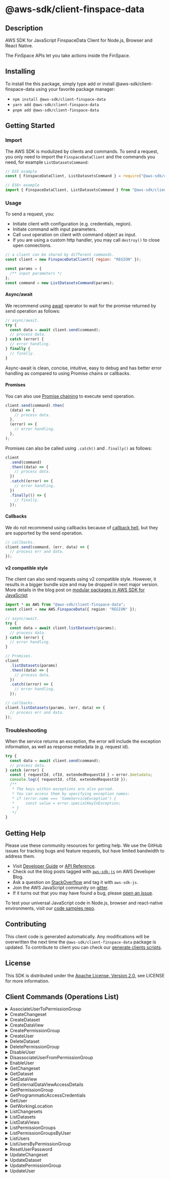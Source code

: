 <!-- generated file, do not edit directly -->

# @aws-sdk/client-finspace-data

## Description

AWS SDK for JavaScript FinspaceData Client for Node.js, Browser and React Native.

<p> The FinSpace APIs let you take actions inside the FinSpace.</p>

## Installing

To install the this package, simply type add or install @aws-sdk/client-finspace-data
using your favorite package manager:

- `npm install @aws-sdk/client-finspace-data`
- `yarn add @aws-sdk/client-finspace-data`
- `pnpm add @aws-sdk/client-finspace-data`

## Getting Started

### Import

The AWS SDK is modulized by clients and commands.
To send a request, you only need to import the `FinspaceDataClient` and
the commands you need, for example `ListDatasetsCommand`:

```js
// ES5 example
const { FinspaceDataClient, ListDatasetsCommand } = require("@aws-sdk/client-finspace-data");
```

```ts
// ES6+ example
import { FinspaceDataClient, ListDatasetsCommand } from "@aws-sdk/client-finspace-data";
```

### Usage

To send a request, you:

- Initiate client with configuration (e.g. credentials, region).
- Initiate command with input parameters.
- Call `send` operation on client with command object as input.
- If you are using a custom http handler, you may call `destroy()` to close open connections.

```js
// a client can be shared by different commands.
const client = new FinspaceDataClient({ region: "REGION" });

const params = {
  /** input parameters */
};
const command = new ListDatasetsCommand(params);
```

#### Async/await

We recommend using [await](https://developer.mozilla.org/en-US/docs/Web/JavaScript/Reference/Operators/await)
operator to wait for the promise returned by send operation as follows:

```js
// async/await.
try {
  const data = await client.send(command);
  // process data.
} catch (error) {
  // error handling.
} finally {
  // finally.
}
```

Async-await is clean, concise, intuitive, easy to debug and has better error handling
as compared to using Promise chains or callbacks.

#### Promises

You can also use [Promise chaining](https://developer.mozilla.org/en-US/docs/Web/JavaScript/Guide/Using_promises#chaining)
to execute send operation.

```js
client.send(command).then(
  (data) => {
    // process data.
  },
  (error) => {
    // error handling.
  },
);
```

Promises can also be called using `.catch()` and `.finally()` as follows:

```js
client
  .send(command)
  .then((data) => {
    // process data.
  })
  .catch((error) => {
    // error handling.
  })
  .finally(() => {
    // finally.
  });
```

#### Callbacks

We do not recommend using callbacks because of [callback hell](http://callbackhell.com/),
but they are supported by the send operation.

```js
// callbacks.
client.send(command, (err, data) => {
  // process err and data.
});
```

#### v2 compatible style

The client can also send requests using v2 compatible style.
However, it results in a bigger bundle size and may be dropped in next major version. More details in the blog post
on [modular packages in AWS SDK for JavaScript](https://aws.amazon.com/blogs/developer/modular-packages-in-aws-sdk-for-javascript/)

```ts
import * as AWS from "@aws-sdk/client-finspace-data";
const client = new AWS.FinspaceData({ region: "REGION" });

// async/await.
try {
  const data = await client.listDatasets(params);
  // process data.
} catch (error) {
  // error handling.
}

// Promises.
client
  .listDatasets(params)
  .then((data) => {
    // process data.
  })
  .catch((error) => {
    // error handling.
  });

// callbacks.
client.listDatasets(params, (err, data) => {
  // process err and data.
});
```

### Troubleshooting

When the service returns an exception, the error will include the exception information,
as well as response metadata (e.g. request id).

```js
try {
  const data = await client.send(command);
  // process data.
} catch (error) {
  const { requestId, cfId, extendedRequestId } = error.$metadata;
  console.log({ requestId, cfId, extendedRequestId });
  /**
   * The keys within exceptions are also parsed.
   * You can access them by specifying exception names:
   * if (error.name === 'SomeServiceException') {
   *     const value = error.specialKeyInException;
   * }
   */
}
```

## Getting Help

Please use these community resources for getting help.
We use the GitHub issues for tracking bugs and feature requests, but have limited bandwidth to address them.

- Visit [Developer Guide](https://docs.aws.amazon.com/sdk-for-javascript/v3/developer-guide/welcome.html)
  or [API Reference](https://docs.aws.amazon.com/AWSJavaScriptSDK/v3/latest/index.html).
- Check out the blog posts tagged with [`aws-sdk-js`](https://aws.amazon.com/blogs/developer/tag/aws-sdk-js/)
  on AWS Developer Blog.
- Ask a question on [StackOverflow](https://stackoverflow.com/questions/tagged/aws-sdk-js) and tag it with `aws-sdk-js`.
- Join the AWS JavaScript community on [gitter](https://gitter.im/aws/aws-sdk-js-v3).
- If it turns out that you may have found a bug, please [open an issue](https://github.com/aws/aws-sdk-js-v3/issues/new/choose).

To test your universal JavaScript code in Node.js, browser and react-native environments,
visit our [code samples repo](https://github.com/aws-samples/aws-sdk-js-tests).

## Contributing

This client code is generated automatically. Any modifications will be overwritten the next time the `@aws-sdk/client-finspace-data` package is updated.
To contribute to client you can check our [generate clients scripts](https://github.com/aws/aws-sdk-js-v3/tree/main/scripts/generate-clients).

## License

This SDK is distributed under the
[Apache License, Version 2.0](http://www.apache.org/licenses/LICENSE-2.0),
see LICENSE for more information.

## Client Commands (Operations List)

<details>
<summary>
AssociateUserToPermissionGroup
</summary>

[Command API Reference](https://docs.aws.amazon.com/AWSJavaScriptSDK/v3/latest/client/finspace-data/command/AssociateUserToPermissionGroupCommand/) / [Input](https://docs.aws.amazon.com/AWSJavaScriptSDK/v3/latest/Package/-aws-sdk-client-finspace-data/Interface/AssociateUserToPermissionGroupCommandInput/) / [Output](https://docs.aws.amazon.com/AWSJavaScriptSDK/v3/latest/Package/-aws-sdk-client-finspace-data/Interface/AssociateUserToPermissionGroupCommandOutput/)

</details>
<details>
<summary>
CreateChangeset
</summary>

[Command API Reference](https://docs.aws.amazon.com/AWSJavaScriptSDK/v3/latest/client/finspace-data/command/CreateChangesetCommand/) / [Input](https://docs.aws.amazon.com/AWSJavaScriptSDK/v3/latest/Package/-aws-sdk-client-finspace-data/Interface/CreateChangesetCommandInput/) / [Output](https://docs.aws.amazon.com/AWSJavaScriptSDK/v3/latest/Package/-aws-sdk-client-finspace-data/Interface/CreateChangesetCommandOutput/)

</details>
<details>
<summary>
CreateDataset
</summary>

[Command API Reference](https://docs.aws.amazon.com/AWSJavaScriptSDK/v3/latest/client/finspace-data/command/CreateDatasetCommand/) / [Input](https://docs.aws.amazon.com/AWSJavaScriptSDK/v3/latest/Package/-aws-sdk-client-finspace-data/Interface/CreateDatasetCommandInput/) / [Output](https://docs.aws.amazon.com/AWSJavaScriptSDK/v3/latest/Package/-aws-sdk-client-finspace-data/Interface/CreateDatasetCommandOutput/)

</details>
<details>
<summary>
CreateDataView
</summary>

[Command API Reference](https://docs.aws.amazon.com/AWSJavaScriptSDK/v3/latest/client/finspace-data/command/CreateDataViewCommand/) / [Input](https://docs.aws.amazon.com/AWSJavaScriptSDK/v3/latest/Package/-aws-sdk-client-finspace-data/Interface/CreateDataViewCommandInput/) / [Output](https://docs.aws.amazon.com/AWSJavaScriptSDK/v3/latest/Package/-aws-sdk-client-finspace-data/Interface/CreateDataViewCommandOutput/)

</details>
<details>
<summary>
CreatePermissionGroup
</summary>

[Command API Reference](https://docs.aws.amazon.com/AWSJavaScriptSDK/v3/latest/client/finspace-data/command/CreatePermissionGroupCommand/) / [Input](https://docs.aws.amazon.com/AWSJavaScriptSDK/v3/latest/Package/-aws-sdk-client-finspace-data/Interface/CreatePermissionGroupCommandInput/) / [Output](https://docs.aws.amazon.com/AWSJavaScriptSDK/v3/latest/Package/-aws-sdk-client-finspace-data/Interface/CreatePermissionGroupCommandOutput/)

</details>
<details>
<summary>
CreateUser
</summary>

[Command API Reference](https://docs.aws.amazon.com/AWSJavaScriptSDK/v3/latest/client/finspace-data/command/CreateUserCommand/) / [Input](https://docs.aws.amazon.com/AWSJavaScriptSDK/v3/latest/Package/-aws-sdk-client-finspace-data/Interface/CreateUserCommandInput/) / [Output](https://docs.aws.amazon.com/AWSJavaScriptSDK/v3/latest/Package/-aws-sdk-client-finspace-data/Interface/CreateUserCommandOutput/)

</details>
<details>
<summary>
DeleteDataset
</summary>

[Command API Reference](https://docs.aws.amazon.com/AWSJavaScriptSDK/v3/latest/client/finspace-data/command/DeleteDatasetCommand/) / [Input](https://docs.aws.amazon.com/AWSJavaScriptSDK/v3/latest/Package/-aws-sdk-client-finspace-data/Interface/DeleteDatasetCommandInput/) / [Output](https://docs.aws.amazon.com/AWSJavaScriptSDK/v3/latest/Package/-aws-sdk-client-finspace-data/Interface/DeleteDatasetCommandOutput/)

</details>
<details>
<summary>
DeletePermissionGroup
</summary>

[Command API Reference](https://docs.aws.amazon.com/AWSJavaScriptSDK/v3/latest/client/finspace-data/command/DeletePermissionGroupCommand/) / [Input](https://docs.aws.amazon.com/AWSJavaScriptSDK/v3/latest/Package/-aws-sdk-client-finspace-data/Interface/DeletePermissionGroupCommandInput/) / [Output](https://docs.aws.amazon.com/AWSJavaScriptSDK/v3/latest/Package/-aws-sdk-client-finspace-data/Interface/DeletePermissionGroupCommandOutput/)

</details>
<details>
<summary>
DisableUser
</summary>

[Command API Reference](https://docs.aws.amazon.com/AWSJavaScriptSDK/v3/latest/client/finspace-data/command/DisableUserCommand/) / [Input](https://docs.aws.amazon.com/AWSJavaScriptSDK/v3/latest/Package/-aws-sdk-client-finspace-data/Interface/DisableUserCommandInput/) / [Output](https://docs.aws.amazon.com/AWSJavaScriptSDK/v3/latest/Package/-aws-sdk-client-finspace-data/Interface/DisableUserCommandOutput/)

</details>
<details>
<summary>
DisassociateUserFromPermissionGroup
</summary>

[Command API Reference](https://docs.aws.amazon.com/AWSJavaScriptSDK/v3/latest/client/finspace-data/command/DisassociateUserFromPermissionGroupCommand/) / [Input](https://docs.aws.amazon.com/AWSJavaScriptSDK/v3/latest/Package/-aws-sdk-client-finspace-data/Interface/DisassociateUserFromPermissionGroupCommandInput/) / [Output](https://docs.aws.amazon.com/AWSJavaScriptSDK/v3/latest/Package/-aws-sdk-client-finspace-data/Interface/DisassociateUserFromPermissionGroupCommandOutput/)

</details>
<details>
<summary>
EnableUser
</summary>

[Command API Reference](https://docs.aws.amazon.com/AWSJavaScriptSDK/v3/latest/client/finspace-data/command/EnableUserCommand/) / [Input](https://docs.aws.amazon.com/AWSJavaScriptSDK/v3/latest/Package/-aws-sdk-client-finspace-data/Interface/EnableUserCommandInput/) / [Output](https://docs.aws.amazon.com/AWSJavaScriptSDK/v3/latest/Package/-aws-sdk-client-finspace-data/Interface/EnableUserCommandOutput/)

</details>
<details>
<summary>
GetChangeset
</summary>

[Command API Reference](https://docs.aws.amazon.com/AWSJavaScriptSDK/v3/latest/client/finspace-data/command/GetChangesetCommand/) / [Input](https://docs.aws.amazon.com/AWSJavaScriptSDK/v3/latest/Package/-aws-sdk-client-finspace-data/Interface/GetChangesetCommandInput/) / [Output](https://docs.aws.amazon.com/AWSJavaScriptSDK/v3/latest/Package/-aws-sdk-client-finspace-data/Interface/GetChangesetCommandOutput/)

</details>
<details>
<summary>
GetDataset
</summary>

[Command API Reference](https://docs.aws.amazon.com/AWSJavaScriptSDK/v3/latest/client/finspace-data/command/GetDatasetCommand/) / [Input](https://docs.aws.amazon.com/AWSJavaScriptSDK/v3/latest/Package/-aws-sdk-client-finspace-data/Interface/GetDatasetCommandInput/) / [Output](https://docs.aws.amazon.com/AWSJavaScriptSDK/v3/latest/Package/-aws-sdk-client-finspace-data/Interface/GetDatasetCommandOutput/)

</details>
<details>
<summary>
GetDataView
</summary>

[Command API Reference](https://docs.aws.amazon.com/AWSJavaScriptSDK/v3/latest/client/finspace-data/command/GetDataViewCommand/) / [Input](https://docs.aws.amazon.com/AWSJavaScriptSDK/v3/latest/Package/-aws-sdk-client-finspace-data/Interface/GetDataViewCommandInput/) / [Output](https://docs.aws.amazon.com/AWSJavaScriptSDK/v3/latest/Package/-aws-sdk-client-finspace-data/Interface/GetDataViewCommandOutput/)

</details>
<details>
<summary>
GetExternalDataViewAccessDetails
</summary>

[Command API Reference](https://docs.aws.amazon.com/AWSJavaScriptSDK/v3/latest/client/finspace-data/command/GetExternalDataViewAccessDetailsCommand/) / [Input](https://docs.aws.amazon.com/AWSJavaScriptSDK/v3/latest/Package/-aws-sdk-client-finspace-data/Interface/GetExternalDataViewAccessDetailsCommandInput/) / [Output](https://docs.aws.amazon.com/AWSJavaScriptSDK/v3/latest/Package/-aws-sdk-client-finspace-data/Interface/GetExternalDataViewAccessDetailsCommandOutput/)

</details>
<details>
<summary>
GetPermissionGroup
</summary>

[Command API Reference](https://docs.aws.amazon.com/AWSJavaScriptSDK/v3/latest/client/finspace-data/command/GetPermissionGroupCommand/) / [Input](https://docs.aws.amazon.com/AWSJavaScriptSDK/v3/latest/Package/-aws-sdk-client-finspace-data/Interface/GetPermissionGroupCommandInput/) / [Output](https://docs.aws.amazon.com/AWSJavaScriptSDK/v3/latest/Package/-aws-sdk-client-finspace-data/Interface/GetPermissionGroupCommandOutput/)

</details>
<details>
<summary>
GetProgrammaticAccessCredentials
</summary>

[Command API Reference](https://docs.aws.amazon.com/AWSJavaScriptSDK/v3/latest/client/finspace-data/command/GetProgrammaticAccessCredentialsCommand/) / [Input](https://docs.aws.amazon.com/AWSJavaScriptSDK/v3/latest/Package/-aws-sdk-client-finspace-data/Interface/GetProgrammaticAccessCredentialsCommandInput/) / [Output](https://docs.aws.amazon.com/AWSJavaScriptSDK/v3/latest/Package/-aws-sdk-client-finspace-data/Interface/GetProgrammaticAccessCredentialsCommandOutput/)

</details>
<details>
<summary>
GetUser
</summary>

[Command API Reference](https://docs.aws.amazon.com/AWSJavaScriptSDK/v3/latest/client/finspace-data/command/GetUserCommand/) / [Input](https://docs.aws.amazon.com/AWSJavaScriptSDK/v3/latest/Package/-aws-sdk-client-finspace-data/Interface/GetUserCommandInput/) / [Output](https://docs.aws.amazon.com/AWSJavaScriptSDK/v3/latest/Package/-aws-sdk-client-finspace-data/Interface/GetUserCommandOutput/)

</details>
<details>
<summary>
GetWorkingLocation
</summary>

[Command API Reference](https://docs.aws.amazon.com/AWSJavaScriptSDK/v3/latest/client/finspace-data/command/GetWorkingLocationCommand/) / [Input](https://docs.aws.amazon.com/AWSJavaScriptSDK/v3/latest/Package/-aws-sdk-client-finspace-data/Interface/GetWorkingLocationCommandInput/) / [Output](https://docs.aws.amazon.com/AWSJavaScriptSDK/v3/latest/Package/-aws-sdk-client-finspace-data/Interface/GetWorkingLocationCommandOutput/)

</details>
<details>
<summary>
ListChangesets
</summary>

[Command API Reference](https://docs.aws.amazon.com/AWSJavaScriptSDK/v3/latest/client/finspace-data/command/ListChangesetsCommand/) / [Input](https://docs.aws.amazon.com/AWSJavaScriptSDK/v3/latest/Package/-aws-sdk-client-finspace-data/Interface/ListChangesetsCommandInput/) / [Output](https://docs.aws.amazon.com/AWSJavaScriptSDK/v3/latest/Package/-aws-sdk-client-finspace-data/Interface/ListChangesetsCommandOutput/)

</details>
<details>
<summary>
ListDatasets
</summary>

[Command API Reference](https://docs.aws.amazon.com/AWSJavaScriptSDK/v3/latest/client/finspace-data/command/ListDatasetsCommand/) / [Input](https://docs.aws.amazon.com/AWSJavaScriptSDK/v3/latest/Package/-aws-sdk-client-finspace-data/Interface/ListDatasetsCommandInput/) / [Output](https://docs.aws.amazon.com/AWSJavaScriptSDK/v3/latest/Package/-aws-sdk-client-finspace-data/Interface/ListDatasetsCommandOutput/)

</details>
<details>
<summary>
ListDataViews
</summary>

[Command API Reference](https://docs.aws.amazon.com/AWSJavaScriptSDK/v3/latest/client/finspace-data/command/ListDataViewsCommand/) / [Input](https://docs.aws.amazon.com/AWSJavaScriptSDK/v3/latest/Package/-aws-sdk-client-finspace-data/Interface/ListDataViewsCommandInput/) / [Output](https://docs.aws.amazon.com/AWSJavaScriptSDK/v3/latest/Package/-aws-sdk-client-finspace-data/Interface/ListDataViewsCommandOutput/)

</details>
<details>
<summary>
ListPermissionGroups
</summary>

[Command API Reference](https://docs.aws.amazon.com/AWSJavaScriptSDK/v3/latest/client/finspace-data/command/ListPermissionGroupsCommand/) / [Input](https://docs.aws.amazon.com/AWSJavaScriptSDK/v3/latest/Package/-aws-sdk-client-finspace-data/Interface/ListPermissionGroupsCommandInput/) / [Output](https://docs.aws.amazon.com/AWSJavaScriptSDK/v3/latest/Package/-aws-sdk-client-finspace-data/Interface/ListPermissionGroupsCommandOutput/)

</details>
<details>
<summary>
ListPermissionGroupsByUser
</summary>

[Command API Reference](https://docs.aws.amazon.com/AWSJavaScriptSDK/v3/latest/client/finspace-data/command/ListPermissionGroupsByUserCommand/) / [Input](https://docs.aws.amazon.com/AWSJavaScriptSDK/v3/latest/Package/-aws-sdk-client-finspace-data/Interface/ListPermissionGroupsByUserCommandInput/) / [Output](https://docs.aws.amazon.com/AWSJavaScriptSDK/v3/latest/Package/-aws-sdk-client-finspace-data/Interface/ListPermissionGroupsByUserCommandOutput/)

</details>
<details>
<summary>
ListUsers
</summary>

[Command API Reference](https://docs.aws.amazon.com/AWSJavaScriptSDK/v3/latest/client/finspace-data/command/ListUsersCommand/) / [Input](https://docs.aws.amazon.com/AWSJavaScriptSDK/v3/latest/Package/-aws-sdk-client-finspace-data/Interface/ListUsersCommandInput/) / [Output](https://docs.aws.amazon.com/AWSJavaScriptSDK/v3/latest/Package/-aws-sdk-client-finspace-data/Interface/ListUsersCommandOutput/)

</details>
<details>
<summary>
ListUsersByPermissionGroup
</summary>

[Command API Reference](https://docs.aws.amazon.com/AWSJavaScriptSDK/v3/latest/client/finspace-data/command/ListUsersByPermissionGroupCommand/) / [Input](https://docs.aws.amazon.com/AWSJavaScriptSDK/v3/latest/Package/-aws-sdk-client-finspace-data/Interface/ListUsersByPermissionGroupCommandInput/) / [Output](https://docs.aws.amazon.com/AWSJavaScriptSDK/v3/latest/Package/-aws-sdk-client-finspace-data/Interface/ListUsersByPermissionGroupCommandOutput/)

</details>
<details>
<summary>
ResetUserPassword
</summary>

[Command API Reference](https://docs.aws.amazon.com/AWSJavaScriptSDK/v3/latest/client/finspace-data/command/ResetUserPasswordCommand/) / [Input](https://docs.aws.amazon.com/AWSJavaScriptSDK/v3/latest/Package/-aws-sdk-client-finspace-data/Interface/ResetUserPasswordCommandInput/) / [Output](https://docs.aws.amazon.com/AWSJavaScriptSDK/v3/latest/Package/-aws-sdk-client-finspace-data/Interface/ResetUserPasswordCommandOutput/)

</details>
<details>
<summary>
UpdateChangeset
</summary>

[Command API Reference](https://docs.aws.amazon.com/AWSJavaScriptSDK/v3/latest/client/finspace-data/command/UpdateChangesetCommand/) / [Input](https://docs.aws.amazon.com/AWSJavaScriptSDK/v3/latest/Package/-aws-sdk-client-finspace-data/Interface/UpdateChangesetCommandInput/) / [Output](https://docs.aws.amazon.com/AWSJavaScriptSDK/v3/latest/Package/-aws-sdk-client-finspace-data/Interface/UpdateChangesetCommandOutput/)

</details>
<details>
<summary>
UpdateDataset
</summary>

[Command API Reference](https://docs.aws.amazon.com/AWSJavaScriptSDK/v3/latest/client/finspace-data/command/UpdateDatasetCommand/) / [Input](https://docs.aws.amazon.com/AWSJavaScriptSDK/v3/latest/Package/-aws-sdk-client-finspace-data/Interface/UpdateDatasetCommandInput/) / [Output](https://docs.aws.amazon.com/AWSJavaScriptSDK/v3/latest/Package/-aws-sdk-client-finspace-data/Interface/UpdateDatasetCommandOutput/)

</details>
<details>
<summary>
UpdatePermissionGroup
</summary>

[Command API Reference](https://docs.aws.amazon.com/AWSJavaScriptSDK/v3/latest/client/finspace-data/command/UpdatePermissionGroupCommand/) / [Input](https://docs.aws.amazon.com/AWSJavaScriptSDK/v3/latest/Package/-aws-sdk-client-finspace-data/Interface/UpdatePermissionGroupCommandInput/) / [Output](https://docs.aws.amazon.com/AWSJavaScriptSDK/v3/latest/Package/-aws-sdk-client-finspace-data/Interface/UpdatePermissionGroupCommandOutput/)

</details>
<details>
<summary>
UpdateUser
</summary>

[Command API Reference](https://docs.aws.amazon.com/AWSJavaScriptSDK/v3/latest/client/finspace-data/command/UpdateUserCommand/) / [Input](https://docs.aws.amazon.com/AWSJavaScriptSDK/v3/latest/Package/-aws-sdk-client-finspace-data/Interface/UpdateUserCommandInput/) / [Output](https://docs.aws.amazon.com/AWSJavaScriptSDK/v3/latest/Package/-aws-sdk-client-finspace-data/Interface/UpdateUserCommandOutput/)

</details>
